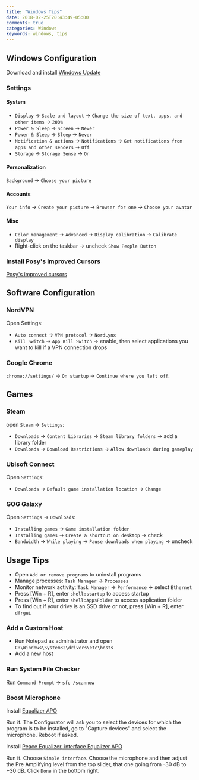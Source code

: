 ```yaml
---
title: "Windows Tips"
date: 2018-02-25T20:43:49-05:00
comments: true
categories: Windows
keywords: windows, tips
---
```


## Windows Configuration
Download and install [Windows Update](https://www.microsoft.com/en-us/software-download/windows10/)

### Settings

#### System
* `Display` → `Scale and layout` → `Change the size of text, apps, and other items` → `200%`
* `Power & Sleep` → `Screen` → `Never`
* `Power & Sleep` → `Sleep` → `Never`
* `Notification & actions` → `Notifications` → `Get notifications from apps and other senders` → `Off`
* `Storage` → `Storage Sense` → `On`

#### Personalization
`Background` → `Choose your picture`

#### Accounts
`Your info` → `Create your picture` → `Browser for one` → `Choose your avatar`

#### Misc
* `Color management` → `Advanced` → `Display calibration` → `Calibrate display`
* Right-click on the taskbar → uncheck `Show People Button`

### Install Posy's Improved Cursors
[Posy's improved cursors](http://www.michieldb.nl/other/cursors/)

## Software Configuration

### NordVPN
Open Settings:
* `Auto connect` → `VPN protocol` → `NordLynx`
* `Kill Switch` → `App Kill Switch` → enable, then select applications you want to kill if a VPN connection drops

### Google Chrome
`chrome://settings/` → `On startup` → `Continue where you left off`.

## Games

### Steam
open `Steam` → `Settings`:
* `Downloads` → `Content Libraries` → `Steam library folders` → add a library folder
* `Downloads` → `Download Restrictions` → `Allow downloads during gameplay`

### Ubisoft Connect
Open `Settings`:
* `Downloads` → `Default game installation location` → `Change`

### GOG Galaxy
Open `Settings` → `Downloads`:
* `Installing games` → `Game installation folder`
* `Installing games` → `Create a shortcut on desktop` → check
* `Bandwidth` → `While playing` → `Pause downloads when playing` → uncheck

## Usage Tips
* Open `Add or remove programs` to uninstall programs
* Manage processes: `Task Manager` → `Processes`
* Monitor network activity: `Task Manager` → `Performance` → select `Ethernet`
* Press [Win + R], enter `shell:startup` to access startup
* Press [Win + R], enter `shell:AppsFolder` to access application folder
* To find out if your drive is an SSD drive or not, press [Win + R], enter `dfrgui`

### Add a Custom Host
* Run Notepad as administrator and open `C:\Windows\System32\drivers\etc\hosts`
* Add a new host

### Run System File Checker
Run `Command Prompt` → `sfc /scannow`

### Boost Microphone
Install [Equalizer APO](https://sourceforge.net/projects/equalizerapo/)

Run it. The Configurator will ask you to select the devices for which the program is to be installed, go to "Capture devices" and select the microphone. Reboot if asked.

Install [Peace Equalizer, interface Equalizer APO](https://sourceforge.net/projects/peace-equalizer-apo-extension/)

Run it. Choose `Simple interface`. Choose the microphone and then adjust the Pre Amplifying level from the top slider, that one going from -30 dB to +30 dB. Click `Done` in the bottom right.
